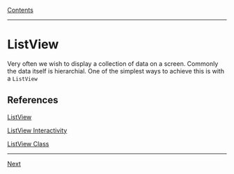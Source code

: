 [Contents](README.md)

----

# ListView
Very often we wish to display a collection of data on a screen. Commonly the data itself is hierarchial. One of the simplest ways to achieve this is with a `ListView`

## References

[ListView](https://docs.microsoft.com/xamarin/xamarin-forms/user-interface/listview/)

[ListView Interactivity](https://docs.microsoft.com/xamarin/xamarin-forms/user-interface/listview/interactivity)

[ListView Class](https://docs.microsoft.com/dotnet/api/xamarin.forms.listview?view=xamarin-forms)


----

[Next]()
